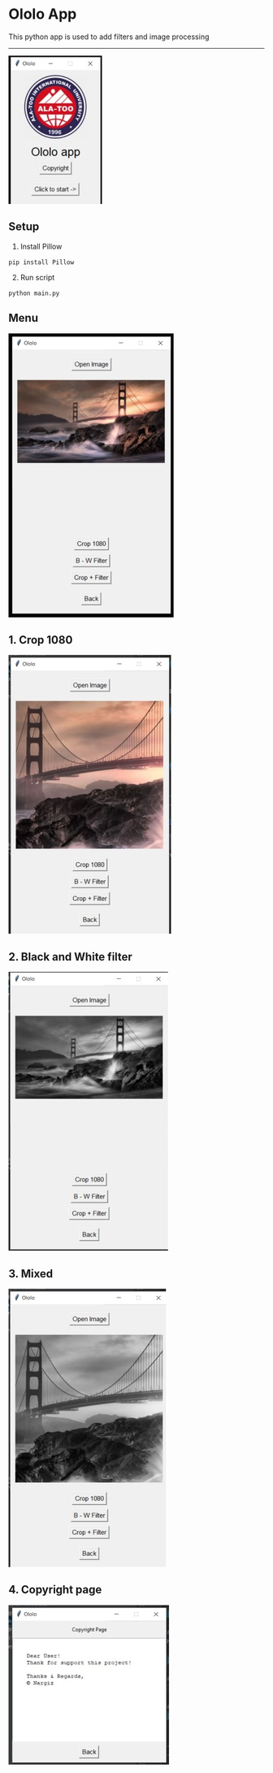 Ololo App
===============
This python app is used to add filters and image processing
___

![Alt](images/project-images/start-page.jpg)
## Setup

1. Install Pillow

```
pip install Pillow
```

2. Run script

```
python main.py
```

## Menu
![Alt](images/project-images/menu.jpg)



## 1. Crop 1080

![Alt](images/project-images/crop.jpg)

## 2. Black and White filter

![Alt](images/project-images/filter.jpg)

## 3. Mixed

![Alt](images/project-images/mix.jpg)

## 4. Copyright page

![Alt](images/project-images/copy.jpg)

